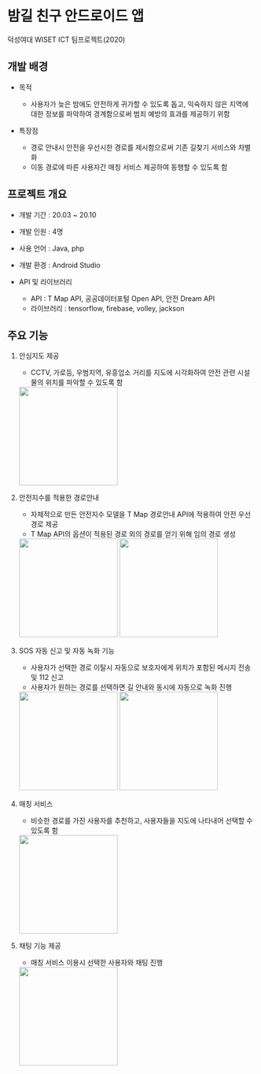 # 밤길 친구 안드로이드 앱
덕성여대 WISET ICT 팀프로젝트(2020)

## 개발 배경
- 목적 
    - 사용자가 늦은 밤에도 안전하게 귀가할 수 있도록 돕고, 익숙하지 않은 지역에 대한 정보를 파악하여 경계함으로써 범죄 예방의 효과를 제공하기 위함
    
- 특장점
    - 경로 안내시 안전을 우선시한 경로를 제시함으로써 기존 길찾기 서비스와 차별화
    - 이동 경로에 따른 사용자간 매칭 서비스 제공하여 동행할 수 있도록 함

## 프로젝트 개요
- 개발 기간 : 20.03 ~ 20.10 

- 개발 인원 : 4명

- 사용 언어 : Java, php

- 개발 환경 : Android Studio

- API 및 라이브러리
    - API : T Map API, 공공데이터포털 Open API, 안전 Dream API
    - 라이브러리 : tensorflow, firebase, volley, jackson
    
## 주요 기능
1. 안심지도 제공
    - CCTV, 가로등, 우범지역, 유흥업소 거리를 지도에 시각화하여 안전 관련 시설물의 위치를 파악할 수 있도록 함
    <div>
    <img width="200" src="https://user-images.githubusercontent.com/53103434/103452093-02b1ff80-4d0f-11eb-8edb-dc94debd9367.jpg">
    </div>
    
2. 안전지수를 적용한 경로안내
    - 자체적으로 만든 안전지수 모델을 T Map 경로안내 API에 적용하여 안전 우선 경로 제공
    - T Map API의 옵션이 적용된 경로 외의 경로를 얻기 위해 임의 경로 생성
    <div>
    <img width="200" src="https://user-images.githubusercontent.com/53103434/103452377-ff6c4300-4d11-11eb-8bb5-59cb7253e876.jpg">
    <img width="200" src="https://user-images.githubusercontent.com/53103434/103452091-02196900-4d0f-11eb-93eb-18d938ee79e7.jpg">
    </div>
    
3. SOS 자동 신고 및 자동 녹화 기능
    - 사용자가 선택한 경로 이탈시 자동으로 보호자에게 위치가 포함된 메시지 전송 및 112 신고
    - 사용자가 원하는 경로를 선택하면 길 안내와 동시에 자동으로 녹화 진행
    <div>
    
    <img width="200" src="https://user-images.githubusercontent.com/53103434/103452086-fcbc1e80-4d0e-11eb-96e7-44325ba81204.jpg">
    <img width="200" src="https://user-images.githubusercontent.com/53103434/103452092-02b1ff80-4d0f-11eb-9093-b9f5093e79b5.jpg">
    </div>
    
4. 매칭 서비스
    - 비슷한 경로를 가진 사용자를 추천하고, 사용자들을 지도에 나타내어 선택할 수 있도록 함
    <div>
    <img width="200" src="https://user-images.githubusercontent.com/53103434/103452090-00e83c00-4d0f-11eb-8817-8e74d3ef3256.jpg">
    </div>
    
5. 채팅 기능 제공
    - 매칭 서비스 이용시 선택한 사용자와 채팅 진행
    <div>
    <img width="200" src="https://user-images.githubusercontent.com/53103434/103452094-034a9600-4d0f-11eb-96e5-f2ab743c7e24.jpg">
    </div>
